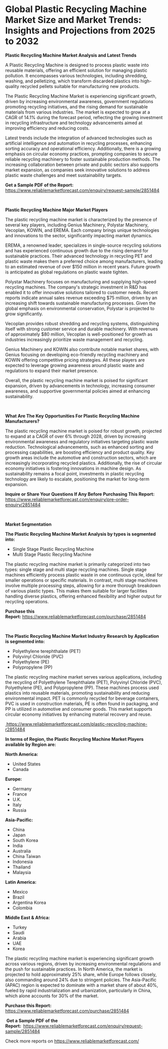 <p><h1>Global Plastic Recycling Machine Market Size and Market Trends: Insights and Projections from 2025 to 2032</h1></p><p><strong>Plastic Recycling Machine Market Analysis and Latest Trends</strong></p>
<p><p>A Plastic Recycling Machine is designed to process plastic waste into reusable materials, offering an efficient solution for managing plastic pollution. It encompasses various technologies, including shredding, washing, and pelletizing, which transform discarded plastics into high-quality recycled pellets suitable for manufacturing new products. </p><p>The Plastic Recycling Machine Market is experiencing significant growth, driven by increasing environmental awareness, government regulations promoting recycling initiatives, and the rising demand for sustainable materials from various industries. The market is expected to grow at a CAGR of 14.1% during the forecast period, reflecting the growing investment in recycling infrastructure and technology advancements aimed at improving efficiency and reducing costs. </p><p>Latest trends include the integration of advanced technologies such as artificial intelligence and automation in recycling processes, enhancing sorting accuracy and operational efficiency. Additionally, there is a growing emphasis on circular economy practices, prompting companies to secure reliable recycling machinery to foster sustainable production methods. The increasing collaboration between private and public sectors also supports market expansion, as companies seek innovative solutions to address plastic waste challenges and meet sustainability targets.</p></p>
<p><strong>Get a Sample PDF of the Report:&nbsp;</strong> <a href="https://www.reliablemarketforecast.com/enquiry/request-sample/2851484?utm_campaign=3076&utm_medium=2&utm_source=Github&utm_content=ia&utm_term=11032025&utm_id=plastic-recycling-machine">https://www.reliablemarketforecast.com/enquiry/request-sample/2851484</a></p>
<p>&nbsp;</p>
<p><strong>Plastic Recycling Machine Major Market Players</strong></p>
<p><p>The plastic recycling machine market is characterized by the presence of several key players, including Genius Machinery, Polystar Machinery, Vecoplan, KOWIN, and EREMA. Each company brings unique technologies and innovations to the sector, significantly impacting market dynamics.</p><p>EREMA, a renowned leader, specializes in single-source recycling solutions and has experienced continuous growth due to the rising demand for sustainable practices. Their advanced technology in recycling PET and plastic waste makes them a preferred choice among manufacturers, leading to an estimated revenue of over $150 million in recent years. Future growth is anticipated as global regulations on plastic waste tighten.</p><p>Polystar Machinery focuses on manufacturing and supplying high-speed recycling machines. The company's strategic investment in R&D has enabled it to offer innovative solutions tailored to customer needs. Recent reports indicate annual sales revenue exceeding $75 million, driven by an increasing shift towards sustainable manufacturing processes. Given the global emphasis on environmental conservation, Polystar is projected to grow significantly.</p><p>Vecoplan provides robust shredding and recycling systems, distinguishing itself with strong customer service and durable machinery. With revenues of approximately $80 million, Vecoplan is well-positioned for growth as industries increasingly prioritize waste management and recycling.</p><p>Genius Machinery and KOWIN also contribute notable market shares, with Genius focusing on developing eco-friendly recycling machinery and KOWIN offering competitive pricing strategies. All these players are expected to leverage growing awareness around plastic waste and regulations to expand their market presence.</p><p>Overall, the plastic recycling machine market is poised for significant expansion, driven by advancements in technology, increasing consumer awareness, and supportive governmental policies aimed at enhancing sustainability.</p></p>
<p>&nbsp;</p>
<p><strong>What Are The Key Opportunities For Plastic Recycling Machine Manufacturers?</strong></p>
<p><p>The plastic recycling machine market is poised for robust growth, projected to expand at a CAGR of over 6% through 2028, driven by increasing environmental awareness and regulatory initiatives targeting plastic waste reduction. Technological advancements, such as enhanced sorting and processing capabilities, are boosting efficiency and product quality. Key growth areas include the automotive and construction sectors, which are increasingly incorporating recycled plastics. Additionally, the rise of circular economy initiatives is fostering innovations in machine design. As sustainability remains a focal point, investments in plastic recycling technology are likely to escalate, positioning the market for long-term expansion.</p></p>
<p><strong>Inquire or Share Your Questions If Any Before Purchasing This Report:</strong> <a href="https://www.reliablemarketforecast.com/enquiry/pre-order-enquiry/2851484?utm_campaign=3076&utm_medium=2&utm_source=Github&utm_content=ia&utm_term=11032025&utm_id=plastic-recycling-machine">https://www.reliablemarketforecast.com/enquiry/pre-order-enquiry/2851484</a></p>
<p>&nbsp;</p>
<p><strong>Market Segmentation</strong></p>
<p><strong>The Plastic Recycling Machine Market Analysis by types is segmented into:</strong></p>
<p><ul><li>Single Stage Plastic Recycling Machine</li><li>Multi Stage Plastic Recycling Machine</li></ul></p>
<p><p>The plastic recycling machine market is primarily categorized into two types: single stage and multi stage recycling machines. Single stage machines efficiently process plastic waste in one continuous cycle, ideal for smaller operations or specific materials. In contrast, multi stage machines involve multiple processing steps, allowing for a more thorough breakdown of various plastic types. This makes them suitable for larger facilities handling diverse plastics, offering enhanced flexibility and higher output for recycling operations.</p></p>
<p><strong>Purchase this Report:&nbsp;</strong><a href="https://www.reliablemarketforecast.com/purchase/2851484?utm_campaign=3076&utm_medium=2&utm_source=Github&utm_content=ia&utm_term=11032025&utm_id=plastic-recycling-machine">https://www.reliablemarketforecast.com/purchase/2851484</a></p>
<p>&nbsp;</p>
<p><strong>The Plastic Recycling Machine Market Industry Research by Application is segmented into:</strong></p>
<p><ul><li>Polyethylene terephthalate (PET)</li><li>Polyvinyl Chloride (PVC)</li><li>Polyethylene (PE)</li><li>Polypropylene (PP)</li></ul></p>
<p><p>The plastic recycling machine market serves various applications, including the recycling of Polyethylene Terephthalate (PET), Polyvinyl Chloride (PVC), Polyethylene (PE), and Polypropylene (PP). These machines process used plastics into reusable materials, promoting sustainability and reducing environmental impact. PET is commonly recycled for beverage containers, PVC is used in construction materials, PE is often found in packaging, and PP is utilized in automotive and consumer goods. This market supports circular economy initiatives by enhancing material recovery and reuse.</p></p>
<p><a href="https://www.reliablemarketforecast.com/plastic-recycling-machine-r2851484?utm_campaign=3076&utm_medium=2&utm_source=Github&utm_content=ia&utm_term=11032025&utm_id=plastic-recycling-machine">&nbsp;https://www.reliablemarketforecast.com/plastic-recycling-machine-r2851484</a></p>
<p><strong>In terms of Region, the Plastic Recycling Machine Market Players available by Region are:</strong></p>
<p>
    <p> <strong> North America: </strong>
        <ul>
            <li>United States</li>
            <li>Canada</li>
        </ul>
        </p> 
    <p> <strong> Europe: </strong>
        <ul>
            <li>Germany</li>
            <li>France</li>
            <li>U.K.</li>
            <li>Italy</li>
            <li>Russia</li>
        </ul>
        </p> 
    <p> <strong> Asia-Pacific: </strong>
        <ul>
            <li>China</li>
            <li>Japan</li>
            <li>South Korea</li>
            <li>India</li>
            <li>Australia</li>
            <li>China Taiwan</li>
            <li>Indonesia</li>
            <li>Thailand</li>
            <li>Malaysia</li>
        </ul>
        </p> 
    <p> <strong> Latin America: </strong>
        <ul>
            <li>Mexico</li>
            <li>Brazil</li>
            <li>Argentina Korea</li>
            <li>Colombia</li>
        </ul>
        </p> 
    <p> <strong> Middle East & Africa: </strong>
        <ul>
            <li>Turkey</li>
            <li>Saudi</li>
            <li>Arabia</li>
            <li>UAE</li>
            <li>Korea</li>
        </ul>
    </p>
    </p>
<p><p>The plastic recycling machine market is experiencing significant growth across various regions, driven by increasing environmental regulations and the push for sustainable practices. In North America, the market is projected to hold approximately 25% share, while Europe follows closely, also commanding around 24% due to stringent policies. The Asia-Pacific (APAC) region is expected to dominate with a market share of about 40%, fueled by rapid industrialization and urbanization, particularly in China, which alone accounts for 30% of the market.</p></p>
<p><strong>Purchase this Report: </strong><a href="https://www.reliablemarketforecast.com/purchase/2851484?utm_campaign=3076&utm_medium=2&utm_source=Github&utm_content=ia&utm_term=11032025&utm_id=plastic-recycling-machine">https://www.reliablemarketforecast.com/purchase/2851484</a></p>
<p>&nbsp;<strong>Get a Sample PDF of the Report:&nbsp;&nbsp;</strong><a href="https://www.reliablemarketforecast.com/enquiry/request-sample/2851484?utm_campaign=3076&utm_medium=2&utm_source=Github&utm_content=ia&utm_term=11032025&utm_id=plastic-recycling-machine">https://www.reliablemarketforecast.com/enquiry/request-sample/2851484</a></p>
<p><strong></strong></p>
<p>Check more reports on <a href="https://www.reliablemarketforecast.com/?utm_campaign=3076&utm_medium=2&utm_source=Github&utm_content=ia&utm_term=11032025&utm_id=plastic-recycling-machine">https://www.reliablemarketforecast.com/</a></p>